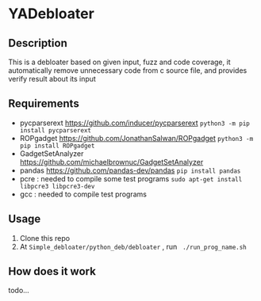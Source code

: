 # YADebloater
## Description
This is a debloater based on given input, fuzz and code coverage, it automatically remove unnecessary code from c source file, and provides verify result about its input

## Requirements
- pycparserext https://github.com/inducer/pycparserext `python3 -m pip install pycparserext `
- ROPgadget https://github.com/JonathanSalwan/ROPgadget `python3 -m pip install ROPgadget`
- GadgetSetAnalyzer https://github.com/michaelbrownuc/GadgetSetAnalyzer
- pandas https://github.com/pandas-dev/pandas `pip install pandas`
- pcre : needed to compile some test programs `sudo apt-get install libpcre3 libpcre3-dev`
- gcc : needed to compile test programs

## Usage
1. Clone this repo
2. At ` Simple_debloater/python_deb/debloater ` , run ` ./run_prog_name.sh` 

## How does it work
todo...
